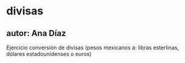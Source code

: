 # divisas
## autor: Ana Díaz
Ejercicio conversión de divisas (pesos mexicanos a: libras esterlinas, dólares estadounidenses o euros)
